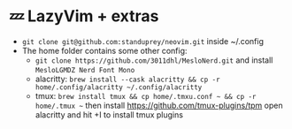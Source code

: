 # 💤 LazyVim + extras

- `git clone git@github.com:standuprey/neovim.git` inside ~/.config
- The home folder contains some other config:
  - `git clone https://github.com/3011dhl/MesloNerd.git` and install `MesloLGMDZ Nerd Font Mono`
  - alacritty: `brew install --cask alacritty && cp -r home/.config/alacritty ~/.config/alacritty`
  - tmux: `brew install tmux && cp home/.tmxu.conf ~ && cp -r home/.tmux ~`
    then install <https://github.com/tmux-plugins/tpm>
    open alacritty and hit <C-b>+I to install tmux plugins
